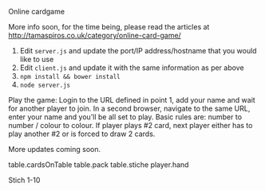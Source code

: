 Online cardgame

More info soon, for the time being, please read the articles at <a href="http://tamaspiros.co.uk/category/online-card-game/">http://tamaspiros.co.uk/category/online-card-game/</a>

1) Edit <code>server.js</code> and update the port/IP address/hostname that you would like to use
2) Edit <code>client.js</code> and update it with the same information as per above
3) <code>npm install && bower install</code>
4) <code>node server.js</code>

Play the game:
Login to the URL defined in point 1, add your name and wait for another player to join. In a second browser, navigate to the same URL, enter your name and you'll be all set to play. Basic rules are: number to number / colour to colour. If player plays #2 card, next player either has to play another #2 or is forced to draw 2 cards.

More updates coming soon.


table.cardsOnTable
table.pack
table.stiche
player.hand


Stich 1-10